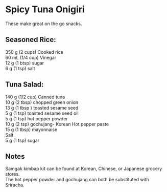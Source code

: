 # Spicy Tuna Onigiri
These make great on the go snacks.
## Seasoned Rice:
350 g (2 cups) Cooked rice  
60 mL (1/4 cup) Vinegar  
12 g (1 btsp) sugar  
6 g (1 tsp) salt  

## Tuna Salad:
140 g (1/2 cup) Canned tuna  
10 g (2 tbsp) chopped green onion  
13 g (1 tbsp ) toasted sesame seed  
5 g (1 tsp) toasted sesame seed oil  
5 g (1 tsp) hot pepper powder  
10 g (2 tsp) gochujang- Korean Hot pepper paste  
15 g (1 tbsp) mayonnaise  
Salt  
5 g (1 tsp) sugar  

## Notes
Samgak kimbap kit can be found at Korean, Chinese, or Japanese grocery stores.  
The hot pepper powder and gochujang can both be substituted with Sriracha.

